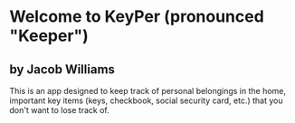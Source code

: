 # Welcome to KeyPer (pronounced "Keeper")
## by Jacob Williams

This is an app designed to keep track of personal belongings in the home, important key items (keys, checkbook, social security card, etc.) that you don't want to lose track of.